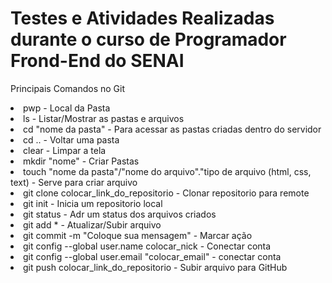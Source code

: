 <h1>Testes e Atividades Realizadas durante o curso de Programador Frond-End do SENAI</h1>

Principais Comandos no Git
<br>
 <li>pwp - Local da Pasta
<li>ls - Listar/Mostrar as pastas e arquivos
<li>cd "nome da pasta" - Para acessar as pastas criadas dentro do servidor
<li>cd .. - Voltar uma pasta
<li>clear - Limpar a tela
<li>mkdir "nome" - Criar Pastas
<li>touch "nome da pasta"/"nome do arquivo"."tipo de arquivo (html, css, text) - Serve para criar arquivo

<li>git clone colocar_link_do_repositorio - Clonar repositorio para remote
<li>git init - Inicia um repositorio local
<li>git status - Adr um status dos arquivos criados
<li>git add * - Atualizar/Subir arquivo
<li>git commit -m "Coloque sua mensagem" - Marcar ação
<li>git config --global user.name colocar_nick - Conectar conta
<li>git config --global user.email "colocar_email" - conectar conta
<li>git push colocar_link_do_repositorio - Subir arquivo para GitHub
